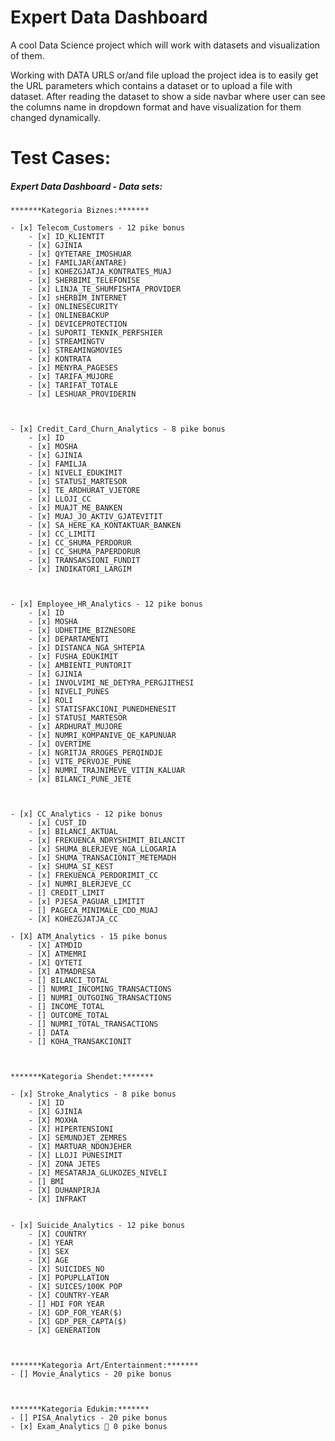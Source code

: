 # Expert Data Dashboard



A cool Data Science project which will work with datasets and visualization of them.

Working with DATA URLS or/and file upload the project idea is to easily get the URL parameters which contains a dataset or to upload a file with dataset. After reading the dataset to show a side navbar where user can see the columns name in dropdown format and have visualization for them changed dynamically. 





<h1>Test Cases:</h1>

<h5>Expert Data Dashboard - Data sets:</h5>

```
*******Kategoria Biznes:*******

- [x] Telecom_Customers - 12 pike bonus
	- [x] ID_KLIENTIT
	- [x] GJINIA
	- [x] QYTETARE_IMOSHUAR
	- [x] FAMILJAR(ANTARE)
	- [x] KOHEZGJATJA_KONTRATES_MUAJ
	- [x] SHERBIMI_TELEFONISE
	- [x] LINJA_TE_SHUMFISHTA_PROVIDER
	- [x] sHERBIM_INTERNET
	- [x] ONLINESECURITY
	- [x] ONLINEBACKUP
	- [x] DEVICEPROTECTION
	- [x] SUPORTI_TEKNIK_PERFSHIER
	- [x] STREAMINGTV
	- [x] STREAMINGMOVIES
	- [x] KONTRATA
	- [x] MENYRA_PAGESES
	- [x] TARIFA_MUJORE
	- [x] TARIFAT_TOTALE
	- [x] LESHUAR_PROVIDERIN
	
	

- [x] Credit_Card_Churn_Analytics - 8 pike bonus
	- [x] ID
	- [x] MOSHA
	- [x] GJINIA
	- [x] FAMILJA
	- [x] NIVELI_EDUKIMIT
	- [x] STATUSI_MARTESOR
	- [x] TE_ARDHURAT_VJETORE
	- [x] LLOJI_CC
	- [x] MUAJT_ME_BANKEN
	- [x] MUAJ_JO_AKTIV_GJATEVITIT
	- [x] SA_HERE_KA_KONTAKTUAR_BANKEN
	- [x] CC_LIMITI
	- [x] CC_SHUMA_PERDORUR
	- [x] CC_SHUMA_PAPERDORUR
	- [x] TRANSAKSIONI_FUNDIT
	- [x] INDIKATORI_LARGIM



- [x] Employee_HR_Analytics - 12 pike bonus
	- [x] ID
	- [x] MOSHA
	- [x] UDHETIME_BIZNESORE
	- [x] DEPARTAMENTI
	- [x] DISTANCA_NGA_SHTEPIA
	- [x] FUSHA_EDUKIMIT
	- [x] AMBIENTI_PUNTORIT
	- [x] GJINIA
	- [x] INVOLVIMI_NE_DETYRA_PERGJITHESI
	- [x] NIVELI_PUNES
	- [x] ROLI
	- [x] STATISFAKCIONI_PUNEDHENESIT
	- [x] STATUSI_MARTESOR
	- [x] ARDHURAT_MUJORE
	- [x] NUMRI_KOMPANIVE_QE_KAPUNUAR
	- [x] OVERTIME
	- [x] NGRITJA_RROGES_PERQINDJE
	- [x] VITE_PERVOJE_PUNE
	- [x] NUMRI_TRAJNIMEVE_VITIN_KALUAR
	- [x] BILANCI_PUNE_JETE



- [x] CC_Analytics - 12 pike bonus 
	- [x] CUST_ID
	- [x] BILANCI_AKTUAL
	- [x] FREKUENCA_NDRYSHIMIT_BILANCIT
	- [x] SHUMA_BLERJEVE_NGA_LLOGARIA
	- [x] SHUMA_TRANSACIONIT_METEMADH
	- [x] SHUMA_SI_KEST
	- [x] FREKUENCA_PERDORIMIT_CC
	- [x] NUMRI_BLERJEVE_CC
	- [] CREDIT_LIMIT
	- [x] PJESA_PAGUAR_LIMITIT
	- [] PAGECA_MINIMALE_CDO_MUAJ
	- [X] KOHEZGJATJA_CC

- [X] ATM_Analytics - 15 pike bonus
	- [X] ATMDID
	- [X] ATMEMRI
	- [X] QYTETI
	- [X] ATMADRESA
	- [] BILANCI_TOTAL
	- [] NUMRI_INCOMING_TRANSACTIONS
	- [] NUMRI_OUTGOING_TRANSACTIONS
	- [] INCOME_TOTAL
	- [] OUTCOME_TOTAL
	- [] NUMRI_TOTAL_TRANSACTIONS
	- [] DATA
	- [] KOHA_TRANSAKCIONIT



*******Kategoria Shendet:*******

- [x] Stroke_Analytics - 8 pike bonus 
	- [X] ID
	- [X] GJINIA
	- [X] MOXHA
	- [X] HIPERTENSIONI
	- [X] SEMUNDJET_ZEMRES
	- [X] MARTUAR_NDONJEHER
	- [X] LLOJI PUNESIMIT
	- [X] ZONA JETES
	- [X] MESATARJA_GLUKOZES_NIVELI
	- [] BMI
	- [X] DUHANPIRJA
	- [X] INFRAKT
	

- [x] Suicide_Analytics - 12 pike bonus
	- [X] COUNTRY
	- [X] YEAR
	- [X] SEX
	- [X] AGE
	- [X] SUICIDES_NO
	- [X] POPUPLLATION
	- [X] SUICES/100K POP
	- [X] COUNTRY-YEAR
	- [] HDI FOR YEAR
	- [X] GDP_FOR_YEAR($)
	- [X] GDP_PER_CAPTA($)
	- [X] GENERATION



*******Kategoria Art/Entertainment:*******
- [] Movie_Analytics - 20 pike bonus



*******Kategoria Edukim:*******
- [] PISA_Analytics - 20 pike bonus
- [x] Exam_Analytics  0 pike bonus


```

